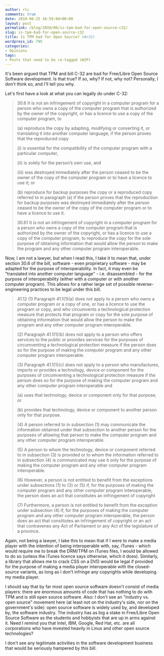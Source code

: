 ```yaml
---
author: rlc
comments: true
date: 2010-06-25 16:59:04+00:00
layout: post
permalink: /blog/2010/06/is-tpm-bad-for-open-source-c32/
slug: is-tpm-bad-for-open-source-c32
title: Is TPM bad for Open Source? (#c32)
wordpress_id: 795
categories:
- Opinions
tags:
- Posts that need to be re-tagged (WIP)
---
```


It's been argued that TPM and bill C-32 are bad for Free/Libre Open Source Software development. Is that true? If so, why? If not, why not? Personally, I don't think so, and I'll tell you why.
<!--more-->
Let's first have a look at what you can legally do under C-32: 

<blockquote>30.6 It is not an infringement of copyright in a computer program for a person who owns a copy of the computer program that is authorized by the owner of the copyright, or has a licence to use a copy of the computer program, to<br/>

(a) reproduce the copy by adapting, modifying or converting it, or translating it into another computer language, if the person proves that the reproduced copy<br/>

(i) is essential for the compatibility of the computer program with a particular computer,<br/>

(ii) is solely for the person’s own use, and<br/>

(iii) was destroyed immediately after the person ceased to be the owner of the copy of the computer program or to have a licence to use it; or<br/>

(b) reproduce for backup purposes the copy or a reproduced copy referred to in paragraph (a) if the person proves that the reproduction for backup purposes was destroyed immediately after the person ceased to be the owner of the copy of the computer program or to have a licence to use it.<br/>

30.61 It is not an infringement of copyright in a computer program for a person who owns a copy of the computer program that is authorized by the owner of the copyright, or has a licence to use a copy of the computer program, to reproduce the copy for the sole purpose of obtaining information that would allow the person to make the program and any other computer program interoperable.
</blockquote>



Now, I am not a lawyer, but when I read this, I take it to mean that, under section 30.6 of the bill, software - even proprietary software - may be adapted for the purpose of interoperability. In fact, it may even be "translated into another computer language" - i.e. disassembled - for the purpose of interoperability (either with a computer or with another computer program). This allows for a rather large set of possible reverse-engineering practices to be legal under this bill.



<blockquote>41.12 (1) Paragraph 41.1(1)(a) does not apply to a person who owns a computer program or a copy of one, or has a licence to use the program or copy, and who circumvents a technological protection measure that protects that program or copy for the sole purpose of obtaining information that would allow the person to make the program and any other computer program interoperable.<br/>

(2) Paragraph 41.1(1)(b) does not apply to a person who offers services to the public or provides services for the purposes of circumventing a technological protection measure if the person does so for the purpose of making the computer program and any other computer program interoperable.<br/>

(3) Paragraph 41.1(1)(c) does not apply to a person who manufactures, imports or provides a technology, device or component for the purposes of circumventing a technological protection measure if the person does so for the purpose of making the computer program and any other computer program interoperable and<br/>

(a) uses that technology, device or component only for that purpose; or<br/>

(b) provides that technology, device or component to another person only for that purpose.<br/>

(4) A person referred to in subsection (1) may communicate the information obtained under that subsection to another person for the purposes of allowing that person to make the computer program and any other computer program interoperable.<br/>

(5) A person to whom the technology, device or component referred to in subsection (3) is provided or to whom the information referred to in subsection (4) is communicated may use it only for the purpose of making the computer program and any other computer program interoperable.<br/>

(6) However, a person is not entitled to benefit from the exceptions under subsections (1) to (3) or (5) if, for the purposes of making the computer program and any other computer program interoperable, the person does an act that constitutes an infringement of copyright<br/>

(7) Furthermore, a person is not entitled to benefit from the exception under subsection (4) if, for the purposes of making the computer program and any other computer program interoperable, the person does an act that constitutes an infringement of copyright or an act that contravenes any Act of Parliament or any Act of the legislature of a province.</blockquote>



Again, not being a lawyer, I take this to mean that if I were to make a media player with the intention of being interoperable with, say, iTunes - which would require me to break the DRM/TPM on iTunes files, I would be allowed to do so (unless the iTunes licence says otherwise, which it does). Similarly, a library that allows me to crack CSS on a DVD would be legal if provided for the purpose of making a media player interoperable with the closed-source variants, as long as I don't infringe any copyrights while developing my media player.

I should say that by far most open source software doesn't consist of media players: there are enormous amounts of code that has nothing to do with TPM and is still open source software. Also: I don't see an "industry vs. open source" movement here (at least not on the industry's side, nor on the government's side): open source software is widely used by, and developed by, the software industry. The industry has as big a stake in Free/Libre Open Source Software as the students and hobbyists that are up in arms against it. Need I remind you that Intel, IBM, Google, Red Hat, etc. are all corporations who have invested heavily in Linux and other open source technologies?

I don't see any legitimate activities in the software development business that would be seriously hampered by this bill.
